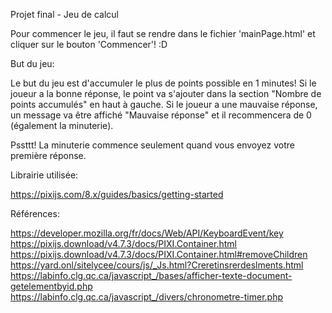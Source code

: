 Projet final - Jeu de calcul


Pour commencer le jeu, il faut se rendre dans le fichier 'mainPage.html' et cliquer sur le bouton 'Commencer'! :D

But du jeu:

Le but du jeu est d'accumuler le plus de points possible en 1 minutes!
Si le joueur a la bonne réponse, le point va s'ajouter dans la section "Nombre de points accumulés" en haut à gauche.
Si le joueur a une mauvaise réponse, un message va être affiché "Mauvaise réponse" et il recommencera de 0 (également la minuterie).

Pssttt! La minuterie commence seulement quand vous envoyez votre première réponse.

Librairie utilisée: 

https://pixijs.com/8.x/guides/basics/getting-started

Références:

https://developer.mozilla.org/fr/docs/Web/API/KeyboardEvent/key
https://pixijs.download/v4.7.3/docs/PIXI.Container.html
https://pixijs.download/v4.7.3/docs/PIXI.Container.html#removeChildren
https://yard.onl/sitelycee/cours/js/_Js.html?Creretinsrerdeslments.html
https://labinfo.clg.qc.ca/javascript_/bases/afficher-texte-document-getelementbyid.php
https://labinfo.clg.qc.ca/javascript_/divers/chronometre-timer.php
